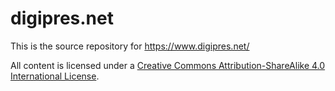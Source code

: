 digipres.net
============

This is the source repository for https://www.digipres.net/

All content is licensed under a <a rel="license" href="http://creativecommons.org/licenses/by-sa/4.0/">Creative Commons Attribution-ShareAlike 4.0 International License</a>.
